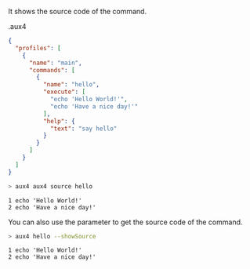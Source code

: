 It shows the source code of the command.

.aux4

```json
{
  "profiles": [
    {
      "name": "main",
      "commands": [
        {
          "name": "hello",
          "execute": [
            "echo 'Hello World!'",
            "echo 'Have a nice day!'"
          ],
          "help": {
            "text": "say hello"
          }
        }
      ]
    }
  ]
}
```


```bash
> aux4 aux4 source hello
```
```text
1 echo 'Hello World!'
2 echo 'Have a nice day!'
```

You can also use the parameter to get the source code of the command.

```bash
> aux4 hello --showSource
```
```text
1 echo 'Hello World!'
2 echo 'Have a nice day!'
```


